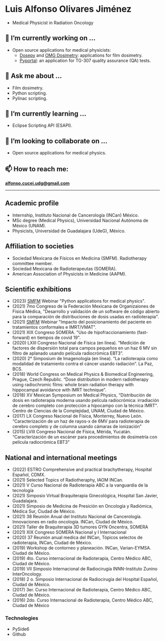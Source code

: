# Luis Alfonso Olivares Jiménez
* Medical Physicist in Radiation Oncology

## 🔭 I’m currently working on ...
* Open source applications for medical physicists:
  * [Dosepy](https://dosepy.readthedocs.io/en/latest/intro.html) and [OMG Dosimetry](https://omg-dosimetry.readthedocs.io/en/latest/): applications for film dosimetry.
  * [Pyportal](https://github.com/LuisOlivaresJ/Pyportal): an application for TG-307 quality assurance (QA) tests.

## 💬 Ask me about ...
* Film dosimetry.
* Python scripting.
* Pylinac scripting.

## 🌱 I’m currently learning ...
* Eclipse Scripting API (ESAPI).

## 👯 I’m looking to collaborate on ...
* Open source applications for medical physics.

## 📫 How to reach me: 
**alfonso.cucei.udg@gmail.com**

<hr>

## Academic profile 
* Internship, Instituto Nacional de Cancerología (INCan) México.
* MSc degree (Medical Physics), Universidad Nacional Autónoma de México (UNAM).
* Physicists, Universidad de Guadalajara (UdeG), México.

## Affiliation to societies
* Sociedad Mexicana de Físicos en Medicina (SMFM). Radiotherapy committee member.
* Sociedad Mexicana de Radioterapeutas (SOMERA).
* American Association of Physicists in Medicine (AAPM).

## Scientific exhibitions
* (2023) [SMFM](https://smfm.mx/) Webinar "Python applications for medical physics". 
* (2021) 7mo Congreso de la Federación Mexicana de Organizaiones de Física Médica, "Desarrollo y validación de un software de código abierto para la comparación de distribuciones de dosis usadas en radioterapia". 
* (2021) [SMFM](https://smfm.mx/) Webinar "Impacto del posicionamiento del paciente en tratamientos conformales e IMRT/VMAT".
* (2021) XIX Congreso SOMERA. "Uso de hipofraccionamiento (fast-forward) en tiempos de covid 19".
* (2020) LXIII Congreso Nacional de Física (en línea). “Medición de factores de dispersión total para campos pequeños en un haz 6 MV sin filtro de aplanado usando película radiocrómica EBT3”.
* (2020) 2° Simposium de Imagenología (en línea). “La radioterapia como modalidad de tratamiento contra el cáncer usando radiación”. La Paz, BCS.
* (2018) World Congress on Medical Physics & Biomedical Engineering, Prague, Czech Republic. “Dose distribution in modern radiotherapy using radiochromic films: whole brain radiation therapy with hippocampal avoidance with IMRT technique”.
* (2018) XV Mexican Symposium on Medical Physics, “Distribución de dosis en radioterapia moderna usando película radiocrómica: irradiación de cerebro completo con protección a hipocampo con la técnica IMRT". Centro de Ciencias de la Complejidad, UNAM, Ciudad de México.
* (2017) LX Congreso Nacional de Física, Monterrey, Nuevo León. “Caracterización de un haz de rayos-x de 6MV para radioterapia de cerebro completo y de columna usando cámaras de ionización”
* (2015) LVIII Congreso Nacional de Física, Mérida, Yucatán. “Caracterización de un escáner para procedimientos de dosimetría con película radiocrómica EBT3"

## National and international meetings
* (2022) ESTRO Comprehensive and practical brachytherapy, Hospital Español, CDMX.
* (2021) Selected Topics of Radiotheraphy, IAOM INCan. 
* (2021) V Curso Nacional de Radioterapia ABC a la vanguardia de la tecnología
* (2021) Simposio Virtual Braquiterapia Ginecológica, Hospital San Javier, Guadalajara.
* (2021) Simposio de Medicina de Presición en Oncología y Radiómica, Médica Sur, Ciudad de México.
* (2021) 38 Reunión Anual del Instituto Nacional de Cancerología. Innovaciones en radio oncología. INCan, Ciudad de México.
* (2021) Taller de Braquiterapia 3D tumores GYN Oncentra, SOMERA
* (2021) XIX Congreso SOMERA Nacional y I Internacional
* (2020) 37 Reunión anual medica del INCan, Tópicos selectos de radioterapia, INCan, Ciudad de México.
* (2019) Workshop de contorneo y planeación. INCan, Varian-EYMSA. Ciudad de México.
* (2019) 4to. Curso internacional de Radioterapia, Centro Médico ABC, Ciudad de México.
* (2019) VII Simposio Internacional de Radiocirugía INNN-Instituto Zunino InterOncology.
* (2018) 2 o. Simposio Internacional de Radiocirugía del Hospital Español, Ciudad de México.
* (2017) 3er. Curso Internacional de Radioterapia, Centro Médico ABC, Ciudad de México.
* (2016) 2do. Curso Internacional de Radioterapia, Centro Médico ABC, Ciudad de México

### Technologies
* PySide6
* Github
<!--
**LuisOlivaresJ/LuisOlivaresJ** is a ✨ _special_ ✨ repository because its `README.md` (this file) appears on your GitHub profile.

Here are some ideas to get you started:

- 🔭 I’m currently working on ...
- 🌱 I’m currently learning ...
- 👯 I’m looking to collaborate on ...
- 🤔 I’m looking for help with ...
- 💬 Ask me about ...
- 📫 How to reach me: ...
- 😄 Pronouns: ...
- ⚡ Fun fact: ...
-->
